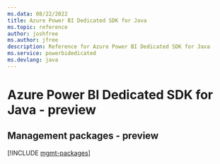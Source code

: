 ```yaml
---
ms.data: 08/22/2022
title: Azure Power BI Dedicated SDK for Java
ms.topic: reference
author: joshfree
ms.author: jfree
description: Reference for Azure Power BI Dedicated SDK for Java
ms.service: powerbidedicated
ms.devlang: java
---
```

# Azure Power BI Dedicated SDK for Java - preview

## Management packages - preview
[!INCLUDE [mgmt-packages](power-bi-dedicated-mgmt-index.md)]